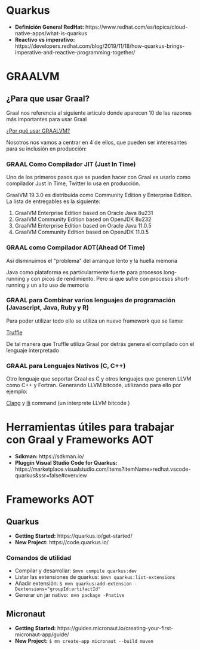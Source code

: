 # Quarkus

<ul>
<li><b>Definición General RedHat:</b> https://www.redhat.com/es/topics/cloud-native-apps/what-is-quarkus</li>
<li><b>Reactivo vs imperativo:</b> https://developers.redhat.com/blog/2019/11/18/how-quarkus-brings-imperative-and-reactive-programming-together/</li>
</ul>

# GRAALVM

## ¿Para que usar Graal?

<p> Graal nos referencia al siguiente articulo donde aparecen 10 de las razones más importantes para usar Graal</p>

[¿Por qué usar GRAALVM?](https://medium.com/graalvm/graalvm-ten-things-12d9111f307d)

<p>Nosotros nos vamos a centrar en 4 de ellos, que pueden ser interesantes para su inclusión en producción:</p>

### GRAAL Como Compilador JIT (Just In Time)

<p>Uno de los primeros pasos que se pueden hacer con Graal es usarlo como compilador Just In Time, Twitter lo usa en producción.</p>

<p>GraalVM 19.3.0 es distribuida como Community Edition y Enterprise Edition. La lista de entregables es la siguiente:</p>

<ol>
<li>GraalVM Enterprise Edition based on Oracle Java 8u231</li>
<li>GraalVM Community Edition based on OpenJDK 8u232</li>
<li>GraalVM Enterprise Edition based on Oracle Java 11.0.5</li>
<li>GraalVM Community Edition based on OpenJDK 11.0.5</li>
</ol>

### GRAAL como Compilador AOT(Ahead Of Time)

<p>Así disminuimos el "problema" del arranque lento y la huella memoria</p>

<p>Java como plataforma es particularmente fuerte para procesos long-running y con picos de rendimiento. Pero si que sufre con procesos short-running y un alto uso de memoria </p>

### GRAAL para Combinar varios lenguajes de programación (Javascript, Java, Ruby y R)

<p>Para poder utilizar todo ello se utiliza un nuevo framework que se llama:</p>

[Truffle](https://github.com/oracle/graal/tree/master/truffle)

<p>De tal manera que Truffle utiliza Graal por detrás genera el compilado con el lenguaje interpretado</p>

### GRAAL para Lenguajes Nativos (C, C++)

<p>Otro lenguaje que soportar Graal es C y otros lenguajes que generen LLVM como C++ y Fortran. Generando LLVM bitcode, utilizando para ello por ejemplo:

[Clang](https://clang.llvm.org/) y [lli](https://releases.llvm.org/1.0/docs/CommandGuide/lli.html) command (un interprete LLVM bitcode )</p>

# Herramientas útiles para trabajar con Graal y Frameworks AOT

<ul>
<li><b>Sdkman: </b>https://sdkman.io/</li>
<li><b>Pluggin Visual Studio Code for Quarkus: </b>https://marketplace.visualstudio.com/items?itemName=redhat.vscode-quarkus&ssr=false#overview</li>
</ul>

# Frameworks AOT

## Quarkus

<ul>
<li><b>Getting Started:</b> https://quarkus.io/get-started/</li>
<li><b>New Project:</b> https://code.quarkus.io/</li>
</ul>

### Comandos de utilidad

<ul>
<li>Compilar y desarrollar: <code>$mvn compile quarkus:dev</code></li>
<li>Listar las extensiones de quarkus: <code>$mvn quarkus:list-extensions</code></li>
<li>Añadir extensión: <code>$ mvn quarkus:add-extension -Dextensions="groupId:artifactId"</code></li>
<li>Generar un jar nativo:<code> mvn package -Pnative</code>

</ul>

## Micronaut

<ul>
<li>
<b>Getting Started:</b> https://guides.micronaut.io/creating-your-first-micronaut-app/guide/</li>
<li><b>New Project:</b>  <code>$ mn create-app micronaut --build maven</code></li>
</ul>
